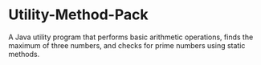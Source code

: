 # Utility-Method-Pack
A Java utility program that performs basic arithmetic operations, finds the maximum of three numbers, and checks for prime numbers using static methods.
